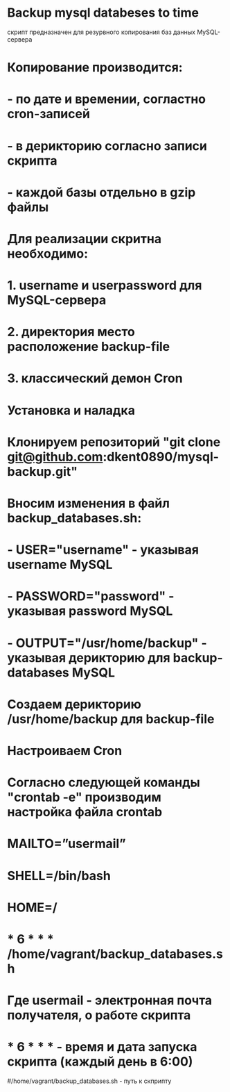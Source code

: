 # Backup mysql databeses to time 

скрипт предназначен для резурвного копирования баз данных MySQL-сервера

# Копирование производится: 
# - по дате и времении, согластно cron-записей
# - в дерикторию согласно записи скрипта
# - каждой базы отдельно в gzip файлы


# Для реализации скритна необходимо:
# 1. username и userpassword для MySQL-сервера
# 2. директория место расположение backup-file  
# 3. классический демон Cron

# Установка и наладка
# Клонируем репозиторий "git clone git@github.com:dkent0890/mysql-backup.git"

# Вносим изменения в файл backup_databases.sh:
# - USER="username" - указывая username MySQL
# - PASSWORD="password" - указывая password MySQL
# - OUTPUT="/usr/home/backup" - указывая дерикторию для backup-databases MySQL

# Создаем дерикторию /usr/home/backup для backup-file 

# Настроиваем Cron
# Согласно следующей команды "crontab -e" производим настройка файла crontab
# MAILTO=”usermail”
# SHELL=/bin/bash
# HOME=/

# * 6 * * * /home/vagrant/backup_databases.sh 

# Где usermail - электронная почта получателя, о работе скрипта
# * 6 * * *  - время и дата запуска скрипта (каждый день в 6:00)
#/home/vagrant/backup_databases.sh - путь к скприпту

  
